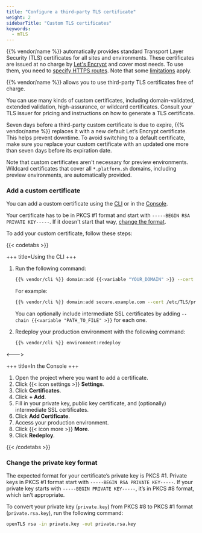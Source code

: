 ```yaml
---
title: "Configure a third-party TLS certificate"
weight: 2
sidebarTitle: "Custom TLS certificates"
keywords:
  - mTLS
---
```


{{% vendor/name %}} automatically provides standard Transport Layer Security (TLS) certificates for all sites and environments.
These certificates are issued at no charge by [Let's Encrypt](https://letsencrypt.org/) and cover most needs.
To use them, you need to [specify HTTPS routes](../../define-routes/https.md#enable-https).
Note that some [limitations](../../define-routes/https.md#lets-encrypt-limitations) apply.

{{% vendor/name %}} allows you to use third-party TLS certificates free of charge.

You can use many kinds of custom certificates, including domain-validated, extended validation, high-assurance, or wildcard certificates.
Consult your TLS issuer for pricing and instructions on how to generate a TLS certificate.

Seven days before a third-party custom certificate is due to expire,
{{% vendor/name %}} replaces it with a new default Let’s Encrypt certificate.
This helps prevent downtime.
To avoid switching to a default certificate,
make sure you replace your custom certificate with an updated one
more than seven days before its expiration date.

Note that custom certificates aren't necessary for preview environments.
Wildcard certificates that cover all `*.platform.sh` domains, including preview environments, are automatically provided.

### Add a custom certificate

You can add a custom certificate using the [CLI](../../administration/cli/_index.md) or in the [Console](../../administration/web/_index.md).

Your certificate has to be in PKCS #1 format and start with `-----BEGIN RSA PRIVATE KEY-----`.
If it doesn't start that way, [change the format](#change-the-private-key-format).

To add your custom certificate, follow these steps:

{{< codetabs >}}

\+++
title=Using the CLI
\+++

1.  Run the following command:

    ```bash
    {{% vendor/cli %}} domain:add {{<variable "YOUR_DOMAIN" >}} --cert {{<variable "PATH_TO_CERTIFICATE_FILE" >}} --key {{<variable "PATH_TO_PRIVATE_KEY_FILE" >}}
    ```

    For example:

    ```bash
    {{% vendor/cli %}} domain:add secure.example.com --cert /etc/TLS/private/secure-example-com.crt --key /etc/TLS/private/secure-example-com.key
    ```

    You can optionally include intermediate SSL certificates by adding <code>‐‐chain {{\<variable "PATH\_TO\_FILE" >}}</code> for each one.

2.  Redeploy your production environment with the following command:

    ```bash
    {{% vendor/cli %}} environment:redeploy
    ```

<--->

\+++
title=In the Console
\+++

1.  Open the project where you want to add a certificate.
2.  Click {{< icon settings >}} **Settings**.
3.  Click **Certificates**.
4.  Click **+ Add**.
5.  Fill in your private key, public key certificate, and (optionally) intermediate SSL certificates.
6.  Click **Add Certificate**.
7.  Access your production environment.
8.  Click {{< icon more >}} **More**.
9.  Click **Redeploy**.

{{< /codetabs >}}

### Change the private key format

The expected format for your certificate’s private key is PKCS #1.
Private keys in PKCS #1 format start with `-----BEGIN RSA PRIVATE KEY-----`.
If your private key starts with `-----BEGIN PRIVATE KEY-----`, it’s in PKCS #8 format, which isn’t appropriate.

To convert your private key (`private.key`) from PKCS #8 to PKCS #1 format (`private.rsa.key`), run the following command:

```bash
openTLS rsa -in private.key -out private.rsa.key
```
